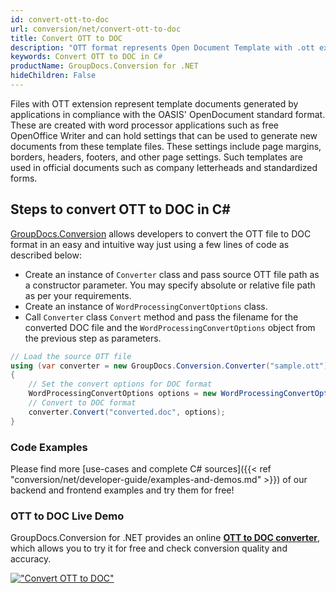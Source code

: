 ```yaml
---
id: convert-ott-to-doc
url: conversion/net/convert-ott-to-doc
title: Convert OTT to DOC
description: "OTT format represents Open Document Template with .ott extension. Learn how to convert OTT to DOC file programmatically in C# language using GroupDocs.Conversion for .NET library."
keywords: Convert OTT to DOC in C#
productName: GroupDocs.Conversion for .NET
hideChildren: False
---
```


Files with OTT extension represent template documents generated by applications in compliance with the OASIS' OpenDocument standard format. These are created with word processor applications such as free OpenOffice Writer and can hold settings that can be used to generate new documents from these template files. These settings include page margins, borders, headers, footers, and other page settings. Such templates are used in official documents such as company letterheads and standardized forms.

## Steps to convert OTT to DOC in C#

[GroupDocs.Conversion](https://products.groupdocs.com/conversion/net) allows developers to convert the OTT file to DOC format in an easy and intuitive way just using a few lines of code as described below:

* Create an instance of `Converter` class and pass source OTT file path as a constructor parameter. You may specify absolute or relative file path as per your requirements. 
* Create an instance of `WordProcessingConvertOptions` class.
* Call `Converter` class `Convert` method and pass the filename for the converted DOC file and the `WordProcessingConvertOptions` object from the previous step as parameters.

```csharp
// Load the source OTT file
using (var converter = new GroupDocs.Conversion.Converter("sample.ott"))
{
    // Set the convert options for DOC format
    WordProcessingConvertOptions options = new WordProcessingConvertOptions();
    // Convert to DOC format
    converter.Convert("converted.doc", options);
}
```

### Code Examples

Please find more [use-cases and complete C# sources]({{< ref "conversion/net/developer-guide/examples-and-demos.md" >}}) of our backend and frontend examples and try them for free!

### OTT to DOC Live Demo

GroupDocs.Conversion for .NET provides an online [**OTT to DOC converter**](https://products.groupdocs.app/conversion/ott-to-doc), which allows you to try it for free and check conversion quality and accuracy.

[!["Convert OTT to DOC"](conversion/net/images/convert-ott-to-doc.png)](https://products.groupdocs.app/conversion/ott-to-doc)